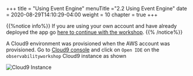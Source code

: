 +++
title = "Using Event Engine"
menuTitle ="2.2 Using Event Engine"
date = 2020-08-29T14:10:29-04:00
weight = 10
chapter = true
+++

{{%notice info%}}
If you are using your own account and have already deployed the app go [here to continue with the workshop](_using_the_app.html).
{{% /notice%}}

A Cloud9 environment was provisioned when the AWS account was provisioned. Go to [Cloud9 console](https://console.aws.amazon.com/cloud9/home#) and click on `Open IDE` on the `observabilityworkshop` Cloud9 instance as shown

![Cloud9 Instance](/images/c9-openIDE.png?classes=shadow)